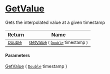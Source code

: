 # [GetValue](./IInterpolation-100663762.md)

Gets the interpolated value at a given timestamp

| Return | Name | 
| --- | --- | 
| <sub>[Double](https://docs.microsoft.com/en-us/dotnet/api/System.Double)</sub>| <sub>[GetValue](./IInterpolation-100663762.md) ( [`Double`](https://docs.microsoft.com/en-us/dotnet/api/System.Double) timestamp )</sub>| <br>


#### Parameters
[GetValue](./IInterpolation-100663762.md) ( [`Double`](https://docs.microsoft.com/en-us/dotnet/api/System.Double) timestamp )
